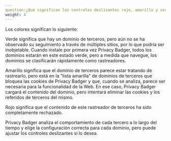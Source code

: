 ```yaml
---
question:¿Qué significan los controles deslizantes rojo, amarillo y verde del menú de Privacy Badger?
weight: 4
---
```


Los colores significan lo siguiente:

Verde significa que hay un dominio de terceros, pero aún no se ha observado su seguimiento a través de múltiples sitios, por lo que podría ser inobjetable. Cuando instale por primera vez Privacy Badger, todos los dominios estarán en este estado verde, pero a medida que navegue, los dominios se clasificarán rápidamente como rastreadores.

Amarillo significa que el dominio de terceros parece estar tratando de rastrearlo, pero está en la "lista amarilla" de dominios de terceros que bloquea las cookies de Privacy Badger y que, cuando se analiza, parece ser necesaria para la funcionalidad de la Web. En ese caso, Privacy Badger cargará el contenido del dominio, pero intentará eliminar las cookies y los referidos de terceros del mismo.

Rojo significa que el contenido de este rastreador de terceros ha sido completamente rechazado.

Privacy Badger analiza el comportamiento de cada tercero a lo largo del tiempo y elige la configuración correcta para cada dominio, pero puede ajustar los controles deslizantes si lo desea.